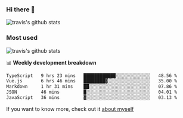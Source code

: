 ### Hi there 👋

<!--
**HondryTravis/HondryTravis** is a ✨ _special_ ✨ repository because its `README.md` (this file) appears on your GitHub profile.

Here are some ideas to get you started:

- 🔭 I’m currently working on ...
- 🌱 I’m currently learning ...
- 👯 I’m looking to collaborate on ...
- 🤔 I’m looking for help with ...
- 💬 Ask me about ...
- 📫 How to reach me: ...
- 😄 Pronouns: ...
- ⚡ Fun fact: ...
-->

![travis's github stats](https://github-readme-stats.vercel.app/api?username=HondryTravis&hide=stars)
### Most used
![travis's github stats](https://github-readme-stats.anuraghazra1.vercel.app/api/top-langs/?username=HondryTravis&layout=compact&hide_title=true)

📊 **Weekly development breakdown**

<!--START_SECTION:waka-->

```txt
TypeScript   9 hrs 23 mins   ████████████░░░░░░░░░░░░░   48.56 %
Vue.js       6 hrs 46 mins   ████████▓░░░░░░░░░░░░░░░░   35.00 %
Markdown     1 hr 31 mins    ██░░░░░░░░░░░░░░░░░░░░░░░   07.86 %
JSON         46 mins         █░░░░░░░░░░░░░░░░░░░░░░░░   04.01 %
JavaScript   36 mins         ▓░░░░░░░░░░░░░░░░░░░░░░░░   03.13 %
```

<!--END_SECTION:waka-->

If you want to know more, check out it [about myself](https://hondrytravis.github.io/)
